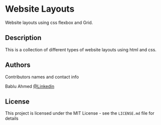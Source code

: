 # Website Layouts

Website layouts using css flexbox and Grid.

## Description

This is a collection of different types of website layouts using html and css.

## Authors

Contributors names and contact info

Bablu Ahmed
[@Linkedin](https://www.linkedin.com/in/bablukpik)


## License

This project is licensed under the MIT License - see the `LICENSE.md` file for details

